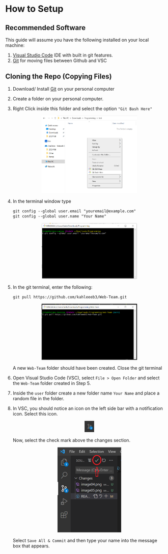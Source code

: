 # How to Setup
## Recommended Software
This guide will assume you have the following installed on your local machine:
1. [Visual Studio Code](https://code.visualstudio.com/) IDE with built in git features.
2. [Git](https://git-scm.com/downloads) for moving files between Github and VSC
## Cloning the Repo (Copying Files)

1. Download/ Install [Git](https://git-scm.com/downloads) on your personal computer

2. Create a folder on your personal computer.

3. Right Click inside this folder and select the option `"Git Bash Here"` 
    <p align="center">
        <img src="image01.png" alt="drawing" width="300"/>
    </p>

4. In the terminal window type
    ```
    git config --global user.email "youremail@example.com"
    git config --global user.name "Your Name"
    ```
    <p align="center">
        <img src="image04.png" alt="drawing" width="300"/>
    </p>

5. In the git terminal, enter the following:
    ```
    git pull https://github.com/kahleeeb3/Web-Team.git 
    ```
    <p align="center">
        <img src="image03.png" alt="drawing" width="300"/>
    </p>

    A new `Web-Team` folder should have been created. Close the git terminal

6. Open Visual Studio Code (VSC), select `File > Open Folder` and select the `Web-Team` folder created in Step 5.
7. Inside the `user` folder create a new folder name `Your Name` and place a random file in the folder.
8. In VSC, you should notice an icon on the left side bar with a notification icon. Select this icon.
    <p align="center">
        <img src="image05.png" alt="drawing" width="30"/>
    </p>
    Now, select the check mark above the changes section.
    <p align="center">
        <img src="image06.png" alt="drawing" width="200"/>
    </p>

    Select `Save All & Commit` and then type your name into the message box that appears.